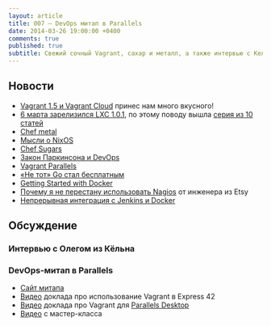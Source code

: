 ```yaml
---
layout: article
title: 007 — DevOps митап в Parallels
date: 2014-03-26 19:00:00 +0400
comments: true
published: true
subtitle: Свежий сочный Vagrant, сахар и металл, а также интервью с Кельнским привкусом
---
```


## Новости
* [Vagrant 1.5 и Vagrant Cloud](http://www.vagrantup.com/blog/vagrant-1-5-and-vagrant-cloud.html) принес нам много вкусного!
* [6 марта зарелизился LXC 1.0.1](https://linuxcontainers.org/news/), по этому поводу вышла [серия из 10 статей](https://www.stgraber.org/2013/12/20/lxc-1-0-blog-post-series/)
* [Chef metal](http://www.getchef.com/blog/2014/03/04/chef-metal-0-2-release/)
* [Мысли о NixOS](https://www.domenkozar.com/2014/03/11/why-puppet-chef-ansible-arent-good-enough-and-we-can-do-better/)
* [Chef Sugars](https://sethvargo.com/delicious-new-chef-sugars/)
* [Закон Паркинсона и DevOps](http://goatcan.wordpress.com/2014/02/19/you-build-kingdoms-because-your-mother-didnt-love-you/)
* [Vagrant Parallels](http://parallels.github.io/vagrant-parallels/)
* [«Не тот» Go стал бесплатным](http://www.thoughtworks.com/news/go-continuous-delivery-now-available-as-free-open-source)
* [Getting Started with Docker](http://serversforhackers.com/articles/2014/03/20/getting-started-with-docker/)
* [Почему я не перестану использовать Nagios](https://laur.ie/blog/2014/02/why-ill-be-letting-nagios-live-on-a-bit-longer-thank-you-very-much/) от инженера из Etsy
* [Непрерывная интеграция с Jenkins и Docker](http://www.activestate.com/blog/2014/01/using-docker-run-ruby-rspec-ci-jenkins)

## Обсуждение

### Интервью с Олегом из Кёльна

### DevOps-митап в Parallels
* [Сайт митапа](http://www.meetup.com/DevOps-Moscow-in-Russian/)
* [Видео](http://t.co/ePP9mcNatt) доклада про использование Vagrant в Express 42
* [Видео](http://bit.ly/1iDO2oP) доклада про Vagrant для [Parallels Desktop](http://www.parallels.com/products/desktop/)
* [Видео](http://t.co/YHKYBuvPrt) с мастер-класса
